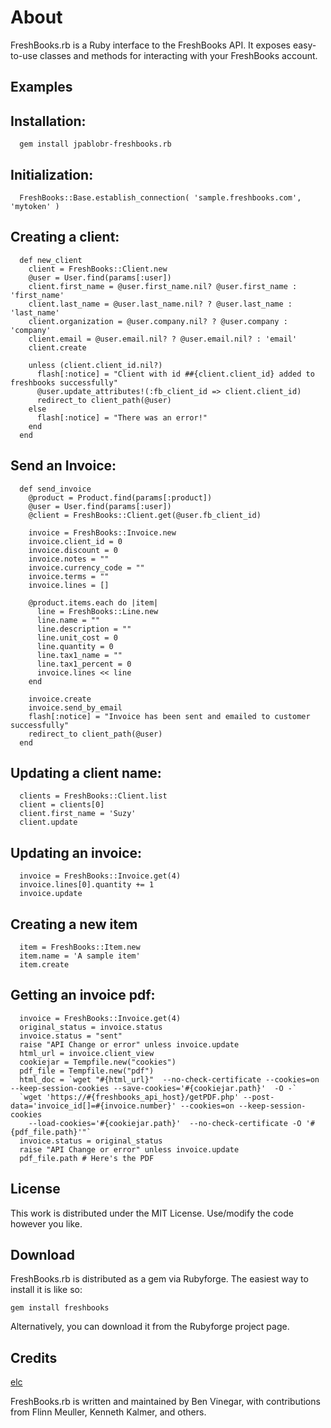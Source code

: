 About
=====

FreshBooks.rb is a Ruby interface to the FreshBooks API. It exposes easy-to-use classes and methods for interacting with your FreshBooks account.

## Examples ##

## Installation: ##
`  gem install jpablobr-freshbooks.rb`

## Initialization: ##

`  FreshBooks::Base.establish_connection( 'sample.freshbooks.com', 'mytoken' )`

## Creating a client: ##

      def new_client
        client = FreshBooks::Client.new
        @user = User.find(params[:user])
        client.first_name = @user.first_name.nil? @user.first_name : 'first_name'
        client.last_name = @user.last_name.nil? ? @user.last_name : 'last_name'
        client.organization = @user.company.nil? ? @user.company : 'company'
        client.email = @user.email.nil? ? @user.email.nil? : 'email'
        client.create

        unless (client.client_id.nil?)      
          flash[:notice] = "Client with id ##{client.client_id} added to freshbooks successfully"
          @user.update_attributes!(:fb_client_id => client.client_id)
          redirect_to client_path(@user)      
        else
          flash[:notice] = "There was an error!"      
        end
      end

## Send an Invoice: ##

      def send_invoice
        @product = Product.find(params[:product])
        @user = User.find(params[:user])
        @client = FreshBooks::Client.get(@user.fb_client_id)

        invoice = FreshBooks::Invoice.new
        invoice.client_id = 0
        invoice.discount = 0
        invoice.notes = ""
        invoice.currency_code = ""
        invoice.terms = ""
        invoice.lines = []

        @product.items.each do |item|
          line = FreshBooks::Line.new
          line.name = ""
          line.description = ""
          line.unit_cost = 0
          line.quantity = 0
          line.tax1_name = ""
          line.tax1_percent = 0
          invoice.lines << line
        end

        invoice.create
        invoice.send_by_email
        flash[:notice] = "Invoice has been sent and emailed to customer successfully"
        redirect_to client_path(@user)
      end

## Updating a client name: ##

      clients = FreshBooks::Client.list
      client = clients[0]
      client.first_name = 'Suzy'
      client.update

## Updating an invoice: ##

      invoice = FreshBooks::Invoice.get(4)
      invoice.lines[0].quantity += 1
      invoice.update

## Creating a new item ##

      item = FreshBooks::Item.new
      item.name = 'A sample item'
      item.create

## Getting an invoice pdf: ##

      invoice = FreshBooks::Invoice.get(4)
      original_status = invoice.status
      invoice.status = "sent"
      raise "API Change or error" unless invoice.update
      html_url = invoice.client_view
      cookiejar = Tempfile.new("cookies")
      pdf_file = Tempfile.new("pdf")
      html_doc = `wget "#{html_url}"  --no-check-certificate --cookies=on --keep-session-cookies --save-cookies='#{cookiejar.path}'  -O -`
      `wget 'https://#{freshbooks_api_host}/getPDF.php' --post-data='invoice_id[]=#{invoice.number}' --cookies=on --keep-session-cookies 
        --load-cookies='#{cookiejar.path}'  --no-check-certificate -O '#{pdf_file.path}'"`
      invoice.status = original_status
      raise "API Change or error" unless invoice.update
      pdf_file.path # Here's the PDF

## License ##

This work is distributed under the MIT License. Use/modify the code however you like.

## Download ##

FreshBooks.rb is distributed as a gem via Rubyforge. The easiest way to install it is like so:

  `gem install freshbooks`

Alternatively, you can download it from the Rubyforge project page.

## Credits ##

[elc](http://elctech.com/tags/freshbooks ) 

FreshBooks.rb is written and maintained by Ben Vinegar, with contributions from Flinn Meuller, Kenneth Kalmer, and others.
